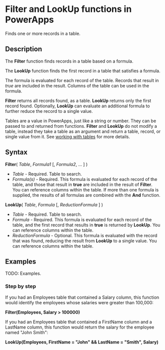 <properties
	pageTitle="PowerApps: Filter and LookUp functions"
	description="Reference information for the Filter and LookUp function in PowerApps, including syntax and examples"
	services="powerapps"
	documentationCenter="na"
	authors="gregli-msft"
	manager="dwrede"
	editor=""
	tags=""/>

<tags
   ms.service="powerapps"
   ms.devlang="na"
   ms.topic="article"
   ms.tgt_pltfrm="na"
   ms.workload="na"
   ms.date="10/21/2015"
   ms.author="gregli"/>

# Filter and LookUp functions in PowerApps #

Finds one or more records in a table.

## Description ##

The **Filter** function finds records in a table based on a formula.

The **LookUp** function finds the first record in a table that satisfies a formula.

The formula is evaluated for each record of the table.  Records that result in *true* are included in the result.  Columns of the table can be used in the formula.  

**Filter** returns all records found, as a table.  **LookUp** returns only the first record found.  Optionally, **LookUp** can evaluate an additional formula to further reduce the record to a single value.  

Tables are a value in PowerApps, just like a string or number.  They can be passed to and returned from functions.  **Filter** and **LookUp** do not modify a table, instead they take a table as an argument and return a table, record, or single value from it.  See [working with tables](working-with-tables.md) for more details.

## Syntax ##

**Filter**( *Table*, *Formula1* [, *Formula2*, ... ] )

- *Table* - Required. Table to search.
- *Formula(s)* - Required. This formula is evaluated for each record of the table, and those that result in **true** are included in the result of **Filter**.  You can reference columns within the table.  If more than one formula is supplied, the results of all formulas are combined with the **And** function.

**LookUp**( *Table*, *Formula* [, *ReductionFormula* ] )

- *Table* - Required. Table to search.
- *Formula* - Required. This formula is evaluated for each record of the table, and the first record that results in **true** is returned by **LookUp**.  You can reference columns within the table.  
- *ReductionFormula* - Optional. This formula is evaluated with the record that was found, reducing the result from **LookUp** to a single value.  You can reference columns within the table.  

## Examples ##

TODO: Examples.

### Step by step ###

If you had an Employees table that contained a Salary column, this function would identify the employees whose salaries were greater than 100,000:

**Filter(Employees, Salary > 100000)**

If you had an Employees table that contained a FirstName column and a LastName column, this function would return the salary for the employee named "John Smith":

**LookUp(Employees, FirstName = "John" && LastName = "Smith", Salary)**



